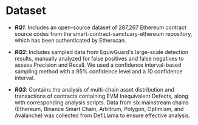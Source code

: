 # Dataset

- **_RQ1_**: Includes an open-source dataset of 287,267 Ethereum contract source codes from the smart-contract-sanctuary-ethereum repository, which has been authenticated by Etherscan.

- **_RQ2_**: Includes sampled data from EquivGuard's large-scale detection results, manually analyzed for false positives and false negatives to assess Precision and Recall. We used a confidence interval-based sampling method with a 95% confidence level and a 10 confidence interval.

- **_RQ3_**: Contains the analysis of multi-chain asset distribution and transactions of contracts containing EVM Inequivalent Defects, along with corresponding analysis scripts. Data from six mainstream chains (Ethereum, Binance Smart Chain, Arbitrum, Polygon, Optimism, and Avalanche) was collected from DefiLlama to ensure effective analysis.
